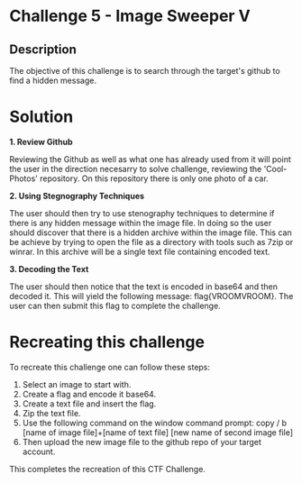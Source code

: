 ﻿﻿

# Challenge 5 - Image Sweeper V

## Description

The objective of this challenge is to search through the target's github to find a hidden message.

# Solution
**1. Review Github**

Reviewing the Github as well as what one has already used from it will point the user in the direction necesarry to solve challenge, reviewing the 
'Cool-Photos' repository. On this repository there is only one photo of a car.
 
**2. Using Stegnography Techniques**

The user should then try to use stenography techniques to determine if there is any hidden message within the image file.  In doing so the user should discover that there
is a hidden archive within the image file.  This can be achieve by trying to open the file as a directory with tools such as 7zip or winrar. In this archive will be a single
text file containing encoded text.

**3. Decoding the Text**

The user should then notice that the text is encoded in base64 and then decoded it.  This will yield the following message: flag{VROOMVROOM}.  The user can then submit this flag to complete the challenge.

# Recreating this challenge 

To recreate this challenge one can follow these steps:

1. Select an image to start with.
2. Create a flag and encode it base64.
3. Create a text file and insert the flag.
4. Zip the text file.
5. Use the following command on the window command prompt: copy / b [name of image file]+[name of text file] [new name of second image file]
6. Then upload the new image file to the github repo of your target account. 

This completes the recreation of this CTF Challenge. 

